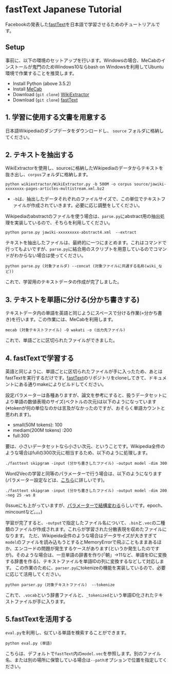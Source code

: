# fastText Japanese Tutorial

Facebookの発表した[fastText](https://github.com/facebookresearch/fastText)を日本語で学習させるためのチュートリアルです。

## Setup

事前に、以下の環境のセットアップを行います。Windowsの場合、MeCabのインストールが鬼門のためWindows10ならbash on Windowsを利用してUbuntu環境で作業することを推奨します。

* Install Python (above 3.5.2)
* Install [MeCab](http://taku910.github.io/mecab/)
* Download (`git clone`) [WikiExtractor](https://github.com/attardi/wikiextractor)
* Download (`git clone`) [fastText](https://github.com/facebookresearch/fastText)

## 1. 学習に使用する文書を用意する

日本語Wikipediaのダンプデータをダウンロードし、 `source` フォルダに格納してください。  


## 2. テキストを抽出する

WikiExtractorを使用し、sourceに格納したWikipediaのデータからテキストを抜き出し、`corpus`フォルダに格納します。

```
python wikiextractor/WikiExtractor.py -b 500M -o corpus source/jawiki-xxxxxxxx-pages-articles-multistream.xml.bz2
```

* `-b`は、抽出したデータそれぞれのファイルサイズで、この単位でテキストファイルが作成されていきます。必要に応じ調整をしてください。

Wikipediaのabstractのファイルを使う場合は、`parse.py`にabstract用の抽出処理を実装しているので、そちらを利用してください。

```
python parse.py jawiki-xxxxxxxxx-abstract4.xml  --extract
```

テキストを抽出したファイルは、最終的に一つにまとめます。これはコマンドで行ってもよいですが、`parse.py`に結合用のスクリプトを用意しているのでコマンドがわからない場合は使ってください。

```
python parse.py (対象フォルダ) --concat (対象ファイルに共通する名称(wiki_など))
```

これで、学習用のテキストデータの作成が完了しました。

## 3. テキストを単語に分ける(分かち書きする)

テキストデータ内の単語を英語と同じようにスペースで分ける作業(=分かち書き)を行います。この作業には、MeCabを利用します。

```
mecab (対象テキストファイル) -O wakati -o (出力先ファイル)
```

これで、単語ごとに区切られたファイルができました。

## 4. fastTextで学習する

英語と同じように、単語ごとに区切られたファイルが手に入ったため、あとはfastTextを実行するだけです。[fastText](https://github.com/facebookresearch/fastText)のリポジトリをcloneしてきて、ドキュメントにある通りmakeによりビルドしてください。

設定パラメーターは各種ありますが、論文を参考にすると、扱うデータセットにより単語の数値表現のサイズ(ベクトルの次元)は以下のようになっています(※tokenが何の単位なのかは言及がなかったのですが、おそらく単語カウントと思われます)。

* small(50M tokens): 100
* mediam(200M tokens) :200
* full:300

要は、小さいデータセットなら小さい次元、ということです。Wikipedia全件のような場合はfullの300次元に相当するため、以下のように処理します。

```
./fasttext skipgram -input (分かち書きしたファイル) -output model -dim 300
```

Word2Vecの学習と同等のパラメーターで行う場合は、以下のようになります(パラメーター設定などは、[こちら](http://aial.shiroyagi.co.jp/2015/12/word2vec/)に詳しいです)。

```
./fasttext skipgram -input (分かち書きしたファイル) -output model -dim 200 -neg 25 -ws 8
```

(Issueにも上がっていますが、[パラメーターで結構変わる](https://github.com/facebookresearch/fastText/issues/5)らしいです。epoch、mincountなど。。。)

学習が完了すると、`-output`で指定したファイル名について、`.bin`と`.vec`の二種類のファイルが作成されます。これらが学習された分散表現を収めたファイルになります。
ただ、Wikipeida全件のような場合はデータサイズが大きすぎて`model`のファイルを読み込もうとするとMemoryErrorで飛ぶこともままあるほか、エンコードの問題が発生するケースがあります(というか発生したのですが)。そのような場合は、一旦単語の辞書を作り(「朝」->11など、単語をIDに変換する辞書を作る)、テキストファイルを単語IDの列に変換するなどして対応します。
この作業のために、`parser.py`にtokenizeの機能を実装しているので、必要に応じて活用してください。

```
python parser.py (対象テキストファイル)  --tokenize
```

これで、`.vocab`という辞書ファイルと、`_tokenized`という単語ID化されたテキストファイルが手に入ります。


## 5.fastTextを活用する

`eval.py`を利用し、似ている単語を検索することができます。

```
python eval.py (単語)
```

こちらは、デフォルトで`fastText`内の`model.vec`を参照します。別のファイル名、または別の場所に保管している場合は`--path`オプションで位置を指定してください。

